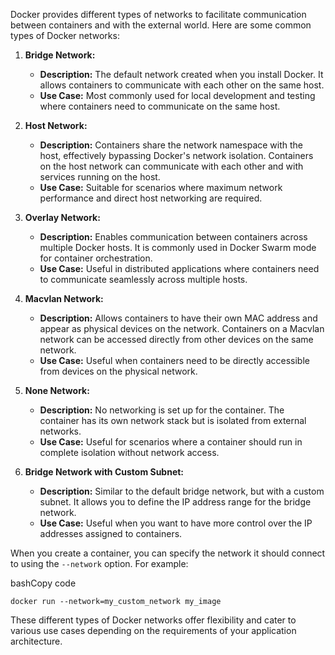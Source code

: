 Docker provides different types of networks to facilitate communication between containers and with the external world. Here are some common types of Docker networks:

1.  **Bridge Network:**
    
    *   **Description:** The default network created when you install Docker. It allows containers to communicate with each other on the same host.
    *   **Use Case:** Most commonly used for local development and testing where containers need to communicate on the same host.
2.  **Host Network:**
    
    *   **Description:** Containers share the network namespace with the host, effectively bypassing Docker's network isolation. Containers on the host network can communicate with each other and with services running on the host.
    *   **Use Case:** Suitable for scenarios where maximum network performance and direct host networking are required.
3.  **Overlay Network:**
    
    *   **Description:** Enables communication between containers across multiple Docker hosts. It is commonly used in Docker Swarm mode for container orchestration.
    *   **Use Case:** Useful in distributed applications where containers need to communicate seamlessly across multiple hosts.
4.  **Macvlan Network:**
    
    *   **Description:** Allows containers to have their own MAC address and appear as physical devices on the network. Containers on a Macvlan network can be accessed directly from other devices on the same network.
    *   **Use Case:** Useful when containers need to be directly accessible from devices on the physical network.
5.  **None Network:**
    
    *   **Description:** No networking is set up for the container. The container has its own network stack but is isolated from external networks.
    *   **Use Case:** Useful for scenarios where a container should run in complete isolation without network access.
6.  **Bridge Network with Custom Subnet:**
    
    *   **Description:** Similar to the default bridge network, but with a custom subnet. It allows you to define the IP address range for the bridge network.
    *   **Use Case:** Useful when you want to have more control over the IP addresses assigned to containers.

When you create a container, you can specify the network it should connect to using the `--network` option. For example:

bashCopy code

`docker run --network=my_custom_network my_image`

These different types of Docker networks offer flexibility and cater to various use cases depending on the requirements of your application architecture.